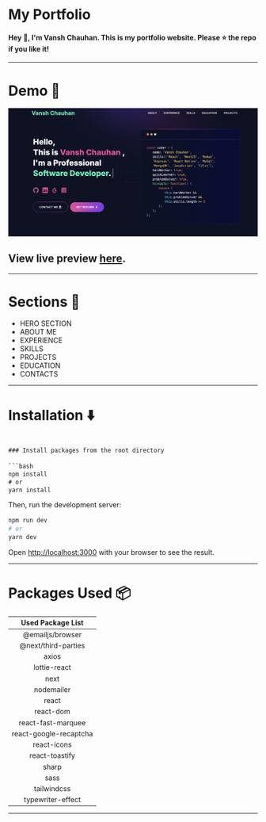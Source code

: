 # My Portfolio

#### Hey :wave:, I'm Vansh Chauhan. This is my portfolio website. Please ⭐ the repo if you like it!
 
---

# Demo :movie_camera:

![](./public/image/screen.png)

## View live preview [here](https://portfolio-vansh-chauhan.vercel.app/).
---

# Sections :bookmark:

- HERO SECTION
- ABOUT ME
- EXPERIENCE
- SKILLS
- PROJECTS
- EDUCATION
- CONTACTS

---

# Installation :arrow_down:
```

### Install packages from the root directory

```bash
npm install
# or
yarn install
```

Then, run the development server:

```bash
npm run dev
# or
yarn dev
```

Open [http://localhost:3000](http://localhost:3000) with your browser to see the result.

---

# Packages Used :package:

|   Used Package List    |
| :--------------------: |
|    @emailjs/browser    |
|  @next/third-parties   |
|         axios          |
|      lottie-react      |
|          next          |
|       nodemailer       |
|         react          |
|       react-dom        |
|   react-fast-marquee   |
| react-google-recaptcha |
|      react-icons       |
|     react-toastify     |
|         sharp          |
|          sass          |
|      tailwindcss       |
| 	 typewriter-effect   |
---